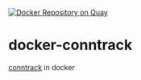 [![Docker Repository on Quay](https://quay.io/repository/dockerage/conntrack/status "Docker Repository on Quay")](https://quay.io/repository/dockerage/conntrack)
# docker-conntrack
[conntrack](http://manpages.ubuntu.com/manpages/trusty/man8/conntrack.8.html) in docker

